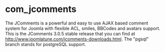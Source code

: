 # com_jcomments
The JComments is a powerful and easy to use AJAX based comment system for Joomla with flexible ACL, smiles, BBCodes and avatars support.
This is the JComments 3.0.5 stable release that you can find at http://www.joomlatune.com/jcomments-downloads.html.
The "pgsql" branch stands for postgreSQL support.

